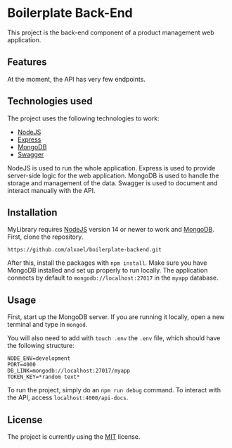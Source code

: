 # Boilerplate Back-End

This project is the back-end component of a product management web application.

## Features

At the moment, the API has very few endpoints.

## Technologies used

The project uses the following technologies to work:

- [NodeJS](https://nodejs.org/en/)
- [Express](https://expressjs.com/)
- [MongoDB](https://www.mongodb.com/)
- [Swagger](https://swagger.io/tools/swagger-codegen/)

NodeJS is used to run the whole application. Express is used to provide server-side logic for the web application. MongoDB is used to handle the storage and management of the data. Swagger is used to document and interact manually with the API.

## Installation

MyLibrary requires [NodeJS](https://nodejs.org/en/) version 14 or newer to work and [MongoDB](https://www.mongodb.com/). First, clone the repository.

```console
https://github.com/alxael/boilerplate-backend.git
```

After this, install the packages with ```npm install```. Make sure you have MongoDB installed and set up properly to run locally. The application connects by default to ```mongodb://localhost:27017``` in the ```myapp``` database.

## Usage

First, start up the MongoDB server. If you are running it locally, open a new terminal and type in ```mongod```.

You will also need to add with ```touch .env``` the ```.env``` file, which should have the following structure:

```dosini
NODE_ENV=development
PORT=4000
DB_LINK=mongodb://localhost:27017/myapp
TOKEN_KEY=*random text*
```

To run the project, simply do an ```npm run debug``` command. To interact with the API, access ```localhost:4000/api-docs```.

## License

The project is currently using the [MIT](https://choosealicense.com/licenses/mit/) license.
